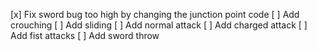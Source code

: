 [x] Fix sword bug too high by changing the junction point code
[ ] Add crouching
[ ] Add sliding
[ ] Add normal attack
[ ] Add charged attack
[ ] Add fist attacks
[ ] Add sword throw
